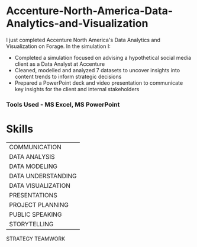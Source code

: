 # Accenture-North-America-Data-Analytics-and-Visualization



I just completed Accenture North America's Data Analytics and Visualization on Forage. 
In the simulation I:
- Completed a simulation focused on advising a hypothetical social media client as a Data Analyst at Accenture
- Cleaned, modelled and analyzed 7 datasets to uncover insights into content trends to inform strategic decisions
- Prepared a PowerPoint deck and video presentation to communicate key insights for the client and internal stakeholders

### Tools Used - MS Excel, MS PowerPoint

# Skills

||
|---|
|COMMUNICATION|
|DATA ANALYSIS|
|DATA MODELING|
|DATA UNDERSTANDING|
|DATA VISUALIZATION|
|PRESENTATIONS|
|PROJECT PLANNING|
|PUBLIC SPEAKING|
|STORYTELLING|
STRATEGY
TEAMWORK
